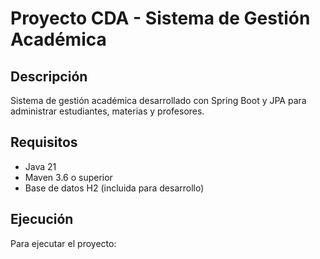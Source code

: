 # Proyecto CDA - Sistema de Gestión Académica

## Descripción

Sistema de gestión académica desarrollado con Spring Boot y JPA para administrar estudiantes, materias y profesores.

## Requisitos

- Java 21
- Maven 3.6 o superior
- Base de datos H2 (incluida para desarrollo)

## Ejecución

Para ejecutar el proyecto:
